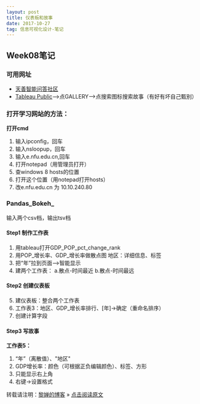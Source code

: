```yaml
---
layout: post
title: 仪表板和故事
date: 2017-10-27
tag: 信息可视化设计-笔记
--- 
```


## Week08笔记

### 可用网址
- [天善智能问答社区](https://www.hellobi.com/)
- [Tableau Public](https://public.tableau.com/s/)-->点GALLERY-->点搜索图标搜索故事（有好有坏自己甄别）

### 打开学习网站的方法：
**打开cmd**
1. 输入ipconfig，回车
2. 输入nsloopup，回车
3. 输入e.nfu.edu.cn,回车
4. 打开notepad（用管理员打开）
5. 查windows 8 hosts的位置
6. 打开这个位置（用notepad打开hosts）
7. 改e.nfu.edu.cn 为 10.10.240.80

### Pandas_Bokeh_
输入两个csv档，输出tsv档

#### **Step1 制作工作表**
1. 用tableau打开GDP_POP_pct_change_rank
2. 用POP_增长率、GDP_增长率做散点图
   地区：详细信息、标签
3. 把“年”拉到页面-->智能显示
4. 建两个工作表：
    a.散点-时间最近
    b.散点-时间最远

#### **Step2 创建仪表板**
5. 建仪表板：整合两个工作表
6. 工作表3：地区、GDP_增长率排行、[年]->确定（重命名排序）
7. 创建计算字段

#### **Step3 写故事**
**工作表5：**
1. “年”（离散值）、"地区"
2. GDP增长率：颜色（可根据正负编辑颜色）、标签、方形
3. 只能显示右上角
4. 右键->设置格式



转载请注明：[黎婵的博客](https://cherrylichan.github.io/) » [点击阅读原文](https://cherrylichan.github.io/2017/10/Week08_仪表板和故事/)









